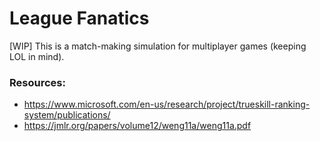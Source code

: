 # League Fanatics
[WIP] This is a match-making simulation for multiplayer games (keeping LOL in mind).


### Resources:
- https://www.microsoft.com/en-us/research/project/trueskill-ranking-system/publications/
- https://jmlr.org/papers/volume12/weng11a/weng11a.pdf
